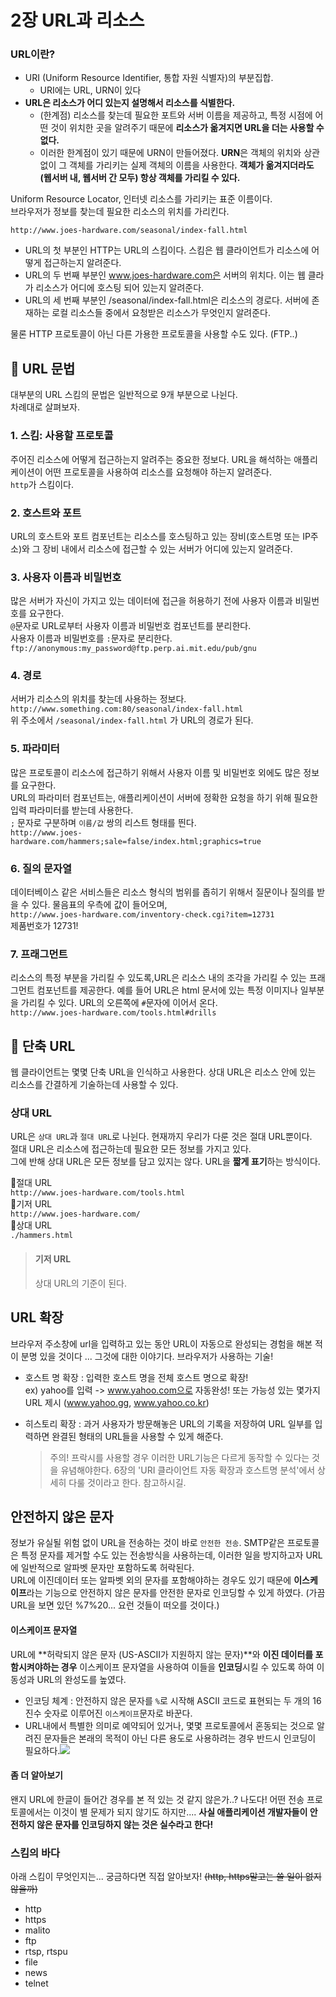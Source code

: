 # 2장 URL과 리소스

### URL이란?

- URI (Uniform Resource Identifier, 통합 자원 식별자)의 부분집합.  
    - URI에는 URL, URN이 있다
- **URL은 리소스가 어디 있는지 설명해서 리소스를 식별한다.**  
    - (한계점) 리소스를 찾는데 필요한 포트와 서버 이름을 제공하고, 특정 시점에 어떤 것이 위치한 곳을 알려주기 때문에 **리소스가 옮겨지면 URL을 더는 사용할 수 없다.**  
    - 이러한 한계점이 있기 때문에 URN이 만들어졌다. **URN**은 객체의 위치와 상관없이 그 객체를 가리키는 실제 객체의 이름을 사용한다. **객체가 옮겨지더라도 (웹서버 내, 웹서버 간 모두) 항상 객체를 가리킬 수 있다.**

Uniform Resource Locator, 인터넷 리소스를 가리키는 표준 이름이다.  
브라우저가 정보를 찾는데 필요한 리소스의 위치를 가리킨다.

`http://www.joes-hardware.com/seasonal/index-fall.html`

- URL의 첫 부분인 HTTP는 URL의 스킴이다. 스킴은 웹 클라이언트가 리소스에 어떻게 접근하는지 알려준다.
- URL의 두 번째 부분인 www.joes-hardware.com은 서버의 위치다. 이는 웹 클라가 리소스가 어디에 호스팅 되어 있는지 알려준다.
- URL의 세 번째 부분인 /seasonal/index-fall.html은 리소스의 경로다. 서버에 존재하는 로컬 리소스들 중에서 요청받은 리소스가 무엇인지 알려준다.

물론 HTTP 프로토콜이 아닌 다른 가용한 프로토콜을 사용할 수도 있다. (FTP..)

## 📌 URL 문법

대부분의 URL 스킴의 문법은 일반적으로 9개 부분으로 나뉜다.  
차례대로 살펴보자.

### 1. 스킴: 사용할 프로토콜

주어진 리소스에 어떻게 접근하는지 알려주는 중요한 정보다. URL을 해석하는 애플리케이션이 어떤 프로토콜을 사용하여 리소스를 요청해야 하는지 알려준다.  
`http`가 스킴이다.

### 2. 호스트와 포트

URL의 호스트와 포트 컴포넌트는 리소스를 호스팅하고 있는 장비(호스트명 또는 IP주소)와 그 장비 내에서 리소스에 접근할 수 있는 서버가 어디에 있는지 알려준다.

### 3. 사용자 이름과 비밀번호

많은 서버가 자신이 가지고 있는 데이터에 접근을 허용하기 전에 사용자 이름과 비밀번호를 요구한다.  
`@`문자로 URL로부터 사용자 이름과 비밀번호 컴포넌트를 분리한다.  
사용자 이름과 비밀번호를 `:`문자로 분리한다.  
`ftp://anonymous:my_password@ftp.perp.ai.mit.edu/pub/gnu`

### 4. 경로

서버가 리소스의 위치를 찾는데 사용하는 정보다.  
`http://www.something.com:80/seasonal/index-fall.html`  
위 주소에서 `/seasonal/index-fall.html` 가 URL의 경로가 된다.

### 5. 파라미터

많은 프로토콜이 리소스에 접근하기 위해서 사용자 이름 및 비밀번호 외에도 많은 정보를 요구한다.  
URL의 파라미터 컴포넌트는, 애플리케이션이 서버에 정확한 요청을 하기 위해 필요한 입력 파라미터를 받는데 사용한다.  
`;` 문자로 구분하며 `이름/값` 쌍의 리스트 형태를 띈다.  
`http://www.joes-hardware.com/hammers;sale=false/index.html;graphics=true`

### 6. 질의 문자열

데이터베이스 같은 서비스들은 리소스 형식의 범위를 좁히기 위해서 질문이나 질의를 받을 수 있다. 물음표의 우측에 값이 들어오며,  
`http://www.joes-hardware.com/inventory-check.cgi?item=12731`  
제품번호가 12731!

### 7. 프래그먼트

리소스의 특정 부분을 가리킬 수 있도록,URL은 리소스 내의 조각을 가리킬 수 있는 프래그먼트 컴포넌트를 제공한다. 예를 들어 URL은 html 문서에 있는 특정 이미지나 일부분을 가리킬 수 있다. URL의 오른쪽에 `#`문자에 이어서 온다.  
`http://www.joes-hardware.com/tools.html#drills`

## 📌 단축 URL

웹 클라이언트는 몇몇 단축 URL을 인식하고 사용한다. 상대 URL은 리소스 안에 있는 리소스를 간결하게 기술하는데 사용할 수 있다.

### 상대 URL

URL은 `상대 URL`과 `절대 URL`로 나뉜다. 현재까지 우리가 다룬 것은 절대 URL뿐이다.  
절대 URL은 리소스에 접근하는데 필요한 모든 정보를 가지고 있다.  
그에 반해 상대 URL은 모든 정보를 담고 있지는 않다. URL을 **짧게 표기**하는 방식이다.

🧐절대 URL  
`http://www.joes-hardware.com/tools.html`  
🧐기저 URL  
`http://www.joes-hardware.com/`  
🧐상대 URL  
`./hammers.html`

> #### 기저 URL
> 
> 상대 URL의 기준이 된다.


## URL 확장

브라우저 주소창에 url을 입력하고 있는 동안 URL이 자동으로 완성되는 경험을 해본 적이 분명 있을 것이다 ... 그것에 대한 이야기다. 브라우저가 사용하는 기술!

- 호스트 명 확장 : 입력한 호스트 명을 전체 호스트 명으로 확장!  
    ex) yahoo를 입력 -> www.yahoo.com으로 자동완성! 또는 가능성 있는 몇가지 URL 제시 (www.yahoo.gg, www.yahoo.co.kr)
- 히스토리 확장 : 과거 사용자가 방문해놓은 URL의 기록을 저장하여 URL 일부를 입력하면 완결된 형태의 URL들을 사용할 수 있게 해준다.
    
    > 주의! 프락시를 사용할 경우 이러한 URL기능은 다르게 동작할 수 있다는 것을 유념해야한다. 6장의 'URI 클라이언트 자동 확장과 호스트명 분석'에서 상세히 다룰 것이라고 한다. 참고하시길.
    

## 안전하지 않은 문자

정보가 유실될 위험 없이 URL을 전송하는 것이 바로 `안전한 전송`. SMTP같은 프로토콜은 특정 문자를 제거할 수도 있는 전송방식을 사용하는데, 이러한 일을 방지하고자 URL에 일반적으로 알파벳 문자만 포함하도록 허락된다.  
URL에 이진데이터 또는 알파벳 외의 문자를 포함해야하는 경우도 있기 때문에 **이스케이프**라는 기능으로 안전하지 않은 문자를 안전한 문자로 인코딩할 수 있게 하였다. (가끔 URL을 보면 있던 %7%20... 요런 것들이 떠오를 것이다.)

#### 이스케이프 문자열

URL에 **허락되지 않은 문자 (US-ASCII가 지원하지 않는 문자)**와 **이진 데이터를 포함시켜야하는 경우** 이스케이프 문자열을 사용하여 이들을 **인코딩**시킬 수 있도록 하여 이동성과 URL의 완성도를 높였다.

- 인코딩 체계 : 안전하지 않은 문자를 `%`로 시작해 ASCII 코드로 표현되는 두 개의 16진수 숫자로 이루어진 `이스케이프`문자로 바꾼다.
- URL내에서 특별한 의미로 예약되어 있거나, 몇몇 프로토콜에서 혼동되는 것으로 알려진 문자들은 본래의 목적이 아닌 다른 용도로 사용하려는 경우 반드시 인코딩이 필요하다.![](https://images.velog.io/images/warmwhiten/post/c702712f-9f9a-4bfc-a559-5d7d34abb2b3/KakaoTalk_Photo_2021-07-11-23-31-44.jpeg)

#### 좀 더 알아보기

왠지 URL에 한글이 들어간 경우를 본 적 있는 것 같지 않은가..? 나도다! 어떤 전송 프로토콜에서는 이것이 별 문제가 되지 않기도 하지만.... **사실 애플리케이션 개발자들이 안전하지 않은 문자를 인코딩하지 않는 것은 실수라고 한다!**

### 스킴의 바다

아래 스킴이 무엇인지는... 궁금하다면 직접 알아보자! ~~(http, https말고는 쓸 일이 없지 않을까)~~

- http
- https
- malito
- ftp
- rtsp, rtspu
- file
- news
- telnet
